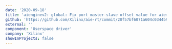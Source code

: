 ```yaml
---
date: '2020-09-18'
title: 'aienginev2: global: Fix port master-slave offset value for aieml'
github: 'https://github.com/Xilinx/aie-rt/commit/20f57bf6071a604c0344b9b20e8d568132e8e108'
external: ''
component: 'Userspace driver'
company: 'Xilinx'
showInProjects: false
---
```

